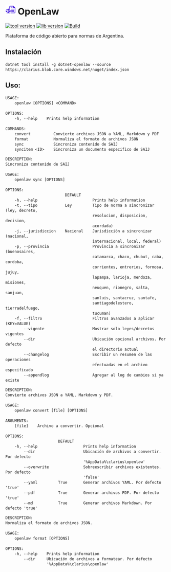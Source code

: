 ![Icon](assets/img/icon.png) OpenLaw
============

[![tool version](https://img.shields.io/endpoint?url=https://shields.kzu.io/v/dotnet-openlaw?f=https://clarius.blob.core.windows.net/nuget/index.json&label=dotnet-openlaw&color=blue)](https://clarius.blob.core.windows.net/nuget/index.json)
[![lib version](https://img.shields.io/endpoint?url=https://shields.kzu.io/v/clarius.openlaw?f=https://clarius.blob.core.windows.net/nuget/index.json&label=Clarius.OpenLaw&color=purple)](https://clarius.blob.core.windows.net/nuget/index.json)
[![Build](https://github.com/clarius/openlaw/actions/workflows/build.yml/badge.svg?branch=main)](https://github.com/clarius/openlaw/actions)

Plataforma de código abierto para normas de Argentina.

## Instalación

```
dotnet tool install -g dotnet-openlaw --source https://clarius.blob.core.windows.net/nuget/index.json
```

## Uso:

<!-- include src/dotnet-openlaw/help.md -->
```shell
USAGE:
    openlaw [OPTIONS] <COMMAND>

OPTIONS:
    -h, --help    Prints help information

COMMANDS:
    convert          Convierte archivos JSON a YAML, Markdown y PDF
    format           Normaliza el formato de archivos JSON         
    sync             Sincroniza contenido de SAIJ                  
    syncitem <ID>    Sincroniza un documento especifico de SAIJ    
```

<!-- src/dotnet-openlaw/help.md -->

<!-- include src/dotnet-openlaw/sync.md -->
```shell
DESCRIPTION:
Sincroniza contenido de SAIJ

USAGE:
    openlaw sync [OPTIONS]

OPTIONS:
                          DEFAULT                                               
    -h, --help                        Prints help information                   
    -t, --tipo            Ley         Tipo de norma a sincronizar (ley, decreto,
                                      resolucion, disposicion, decision,        
                                      acordada)                                 
    -j, --jurisdiccion    Nacional    Jurisdicción a sincronizar (nacional,     
                                      internacional, local, federal)            
    -p, --provincia                   Provincia a sincronizar (buenosaires,     
                                      catamarca, chaco, chubut, caba, cordoba,  
                                      corrientes, entrerios, formosa, jujuy,    
                                      lapampa, larioja, mendoza, misiones,      
                                      neuquen, rionegro, salta, sanjuan,        
                                      sanluis, santacruz, santafe,              
                                      santiagodelestero, tierradelfuego,        
                                      tucuman)                                  
    -f, --filtro                      Filtros avanzados a aplicar (KEY=VALUE)   
        --vigente                     Mostrar solo leyes/decretos vigentes      
        --dir                         Ubicación opcional archivos. Por defecto  
                                      el directorio actual                      
        --changelog                   Escribir un resumen de las operaciones    
                                      efectuadas en el archivo especificado     
        --appendlog                   Agregar al log de cambios si ya existe    
```

<!-- src/dotnet-openlaw/sync.md -->

<!-- include src/dotnet-openlaw/convert.md -->
```shell
DESCRIPTION:
Convierte archivos JSON a YAML, Markdown y PDF.

USAGE:
    openlaw convert [file] [OPTIONS]

ARGUMENTS:
    [file]    Archivo a convertir. Opcional

OPTIONS:
                       DEFAULT                                                  
    -h, --help                    Prints help information                       
        --dir                     Ubicación de archivos a convertir. Por defecto
                                  '%AppData%\clarius\openlaw'                   
        --overwrite               Sobreescribir archivos existentes. Por defecto
                                  'false'                                       
        --yaml         True       Generar archivos YAML. Por defecto 'true'     
        --pdf          True       Generar archivos PDF. Por defecto 'true'      
        --md           True       Generar archivos Markdown. Por defecto 'true' 
```

<!-- src/dotnet-openlaw/convert.md -->

<!-- include src/dotnet-openlaw/format.md -->
```shell
DESCRIPTION:
Normaliza el formato de archivos JSON.

USAGE:
    openlaw format [OPTIONS]

OPTIONS:
    -h, --help    Prints help information                                       
        --dir     Ubicación de archivos a formatear. Por defecto                
                  '%AppData%\clarius\openlaw'                                   
```

<!-- src/dotnet-openlaw/format.md -->
